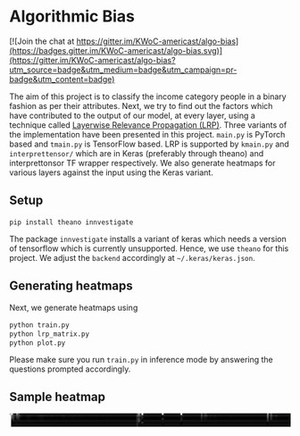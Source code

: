 # Algorithmic Bias

[![Join the chat at https://gitter.im/KWoC-americast/algo-bias](https://badges.gitter.im/KWoC-americast/algo-bias.svg)](https://gitter.im/KWoC-americast/algo-bias?utm_source=badge&utm_medium=badge&utm_campaign=pr-badge&utm_content=badge)

The aim of this project is to classify the income category people in a binary fashion as per their attributes. Next, we try to find out the factors which have contributed to the output of our model, at every layer, using a technique called [Layerwise Relevance Propagation (LRP)](http://heatmapping.org/). Three variants of the implementation have been presented in this project. `main.py` is PyTorch based and `tmain.py` is TensorFlow based. LRP is supported by `kmain.py` and `interprettensor/` which are in Keras (preferably through theano) and interprettonsor TF wrapper respectively. We also generate heatmaps for various layers against the input using the Keras variant.

## Setup

```
pip install theano innvestigate
```

The package `innvestigate` installs a variant of keras which needs a version of tensorflow which is currently unsupported. Hence, we use `theano` for this project. We adjust the `backend` accordingly at `~/.keras/keras.json`.

## Generating heatmaps

Next, we generate heatmaps using

```
python train.py
python lrp_matrix.py
python plot.py
```

Please make sure you run `train.py` in inference mode by answering the questions prompted accordingly.

## Sample heatmap

![](pic_1.png)
